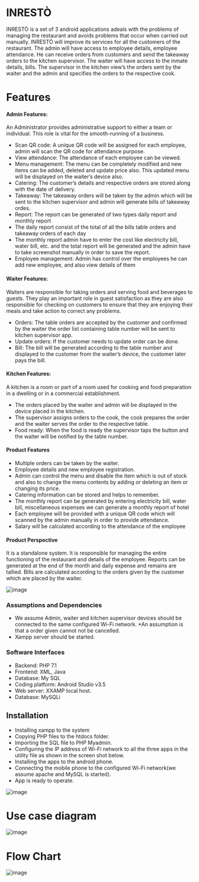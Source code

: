 # INRESTÒ 

INRESTÒ is a set of 3 android applications adeals with the problems of managing the restaurant and avoids problems that occur when carried out manually. INRESTÒ will improve its services for all the customers of the restaurant. The admin will have access to employee details, employee attendance. He can receive orders from customers and send the takeaway orders to the kitchen supervisor. The waiter will have access to the inmate details, bills. The supervisor in the kitchen view’s the orders sent by the waiter and the admin and specifies the orders to the respective cook.

# Features
#### Admin Features:
 An Administrator provides administrative support to either a team or individual. This role is vital for the smooth-running of a business.

*	Scan QR code: A unique QR code will be assigned for each employee, admin will scan the QR code for attendance purpose.
*	View attendance: The attendance of each employee can be viewed.
*	Menu management: The menu can be completely modified and new items can be added, deleted and update price also. This updated menu will be displayed on the waiter’s device also.
*	Catering: The customer’s details and respective orders are stored along with the date of delivery. 
*	Takeaway: The takeaway orders will be taken by the admin which will be sent to the kitchen supervisor and admin will generate bills of takeaway ordes.
*	Report: The report can be generated of two types daily report and monthly report 
*	The daily report consist of the total of all the bills table orders and takeaway orders of each day
*	The monthly report admin have to enter the cost like electricity bill, water bill, etc. and the total report will be generated and the admin have to take screenshot manually in order to save the report.
*	Employee management: Admin has control over the employees he can add new employee,  and also view details of them 


#### Waiter Features:
	 
  Waiters are responsible for taking orders and serving food and beverages to guests. They play an important role in guest satisfaction as they are also responsible for checking on customers to ensure that they are enjoying their meals and take action to correct any problems.
*	Orders: The table orders are accepted by the customer and confirmed by the waiter the order list containing table number will be sent to kitchen supervisor app.
*	Update orders: If the customer needs to update order can be done.
*	Bill: The bill will be generated according to the table number and displayed to the customer from the waiter’s device, the customer later pays the bill.

#### Kitchen Features:
A kitchen is a room or part of a room used for cooking and food preparation in a dwelling or in a commercial establishment. 

*	The orders placed by the waiter and admin will be displayed in the device placed in the kitchen.
*	The supervisor assigns orders to the cook, the cook prepares the order and the waiter serves the order to the respective table.
*	Food ready: When the food is ready the supervisor taps the button and the waiter will be notified by the table number.  

#### Product Features

*	Multiple orders can be taken by the waiter.
*	Employee details and new employee registration.
*	Admin can control the menu and disable the item which is out of stock and also to change the menu contents by adding or deleting an item or changing its price.	
*	Catering information can be stored and helps to remember.
*	The monthly report can be generated  by entering electricity bill, water bill, miscellaneous expenses we can generate a monthly  report of hotel 
*	Each employee will be provided with a unique QR code which will scanned by the admin manually in order to provide attendance.
*	Salary will be calculated according to the attendance of the employee
#### Product Perspective

It is a standalone system. It is responsible for managing the entire functioning of the restaurant and details of the employee. Reports can be generated at the end of the month and daily expense and remains are tallied. Bills are calculated according to the orders given by the customer which are placed by the waiter.

![image](https://user-images.githubusercontent.com/57553824/120515123-a18c7600-c3eb-11eb-8779-96f86fca6ae7.png)


### Assumptions and Dependencies

*	We assume Admin, waiter and kitchen supervisor devices should be connected to the same configured Wi-Fi network.
*An assumption is that a order given cannot not be cancelled.
*	Xampp server should be started. 
 
### Software Interfaces
* Backend: PHP 7.1
* Frontend: XML, Java
*	Database:  My SQL
*	Coding platform: Android Studio v3.5
*	Web server: XXAMP local host.
* Database: MySQLi

## Installation
*	Installing xampp to the system
*	Copying PHP files to the htdocs folder.
*	Importing the SQL file to PHP Myadmin.
*	Configuring the IP address of Wi-Fi network to all the three apps in the utility file as shown in the screen shot below.
*	Installing the apps to the android phone.
*	Connecting the mobile phone to the configured Wi-Fi network(we assume apache and MySQL is started).
*	App is ready to operate.

![image](https://user-images.githubusercontent.com/57553824/120513279-bbc55480-c3e9-11eb-87c0-bfa1101d3e0a.png)


# Use case diagram
![image](https://user-images.githubusercontent.com/57553824/120513797-3db57d80-c3ea-11eb-9f36-9eb9f5f6f72b.png)
 
 # Flow Chart
 ![image](https://user-images.githubusercontent.com/57553824/120513923-5c1b7900-c3ea-11eb-9cba-1604667da26e.png)

